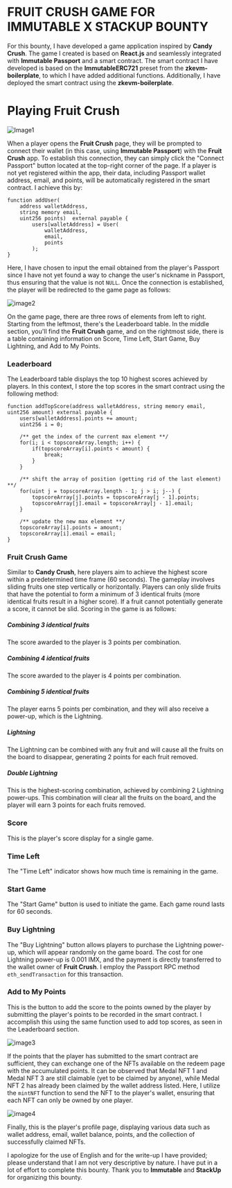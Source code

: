 # FRUIT CRUSH GAME FOR IMMUTABLE X STACKUP BOUNTY
For this bounty, I have developed a game application inspired by **Candy Crush**. The game I created is based on **React.js** and seamlessly integrated with **Immutable Passport** and a smart contract. The smart contract I have developed is based on the **ImmutableERC721** preset from the **zkevm-boilerplate**, to which I have added additional functions. Additionally, I have deployed the smart contract using the **zkevm-boilerplate**.

# Playing Fruit Crush

![Image1](https://imageupload.io/ib/uCE7GKdhnKDYa1w_1698641705.png)

When a player opens the **Fruit Crush** page, they will be prompted to connect their wallet (in this case, using **Immutable Passport**) with the **Fruit Crush** app. To establish this connection, they can simply click the "Connect Passport" button located at the top-right corner of the page. If a player is not yet registered within the app, their data, including Passport wallet address, email, and points, will be automatically registered in the smart contract. I achieve this by:

    function addUser(
	    address walletAddress,
	    string memory email,
	    uint256 points)  external payable {
		    users[walletAddress] = User(
				walletAddress,
			    email,
			    points
		    );
    }


Here, I have chosen to input the email obtained from the player's Passport since I have not yet found a way to change the user's nickname in Passport, thus ensuring that the value is not `NULL`. Once the connection is established, the player will be redirected to the game page as follows:

![image2](https://imageupload.io/ib/JQB5t9vh3H9frD7_1698642326.png)

On the game page, there are three rows of elements from left to right. Starting from the leftmost, there's the Leaderboard table. In the middle section, you'll find the **Fruit Crush** game, and on the rightmost side, there is a table containing information on Score, Time Left, Start Game, Buy Lightning, and Add to My Points.

 ### Leaderboard
The Leaderboard table displays the top 10 highest scores achieved by players. In this context, I store the top scores in the smart contract using the following method:

    function addTopScore(address walletAddress, string memory email, uint256 amount) external payable {
	    users[walletAddress].points += amount;
	    uint256 i = 0;
    
	    /** get the index of the current max element **/
	    for(i; i < topscoreArray.length; i++) {
		    if(topscoreArray[i].points < amount) {
			    break;
		    }
	    }
	    
	    /** shift the array of position (getting rid of the last element) **/
	    for(uint j = topscoreArray.length - 1; j > i; j--) {
		    topscoreArray[j].points = topscoreArray[j - 1].points;
		    topscoreArray[j].email = topscoreArray[j - 1].email;
	    }
	    
	    /** update the new max element **/
	    topscoreArray[i].points = amount;
	    topscoreArray[i].email = email;
    }


### Fruit Crush Game
Similar to **Candy Crush**, here players aim to achieve the highest score within a predetermined time frame (60 seconds). The gameplay involves sliding fruits one step vertically or horizontally. Players can only slide fruits that have the potential to form a minimum of 3 identical fruits (more identical fruits result in a higher score). If a fruit cannot potentially generate a score, it cannot be slid. Scoring in the game is as follows:

 ##### Combining 3 identical fruits
The score awarded to the player is 3 points per combination.
	
 ##### Combining 4 identical fruits
The score awarded to the player is 4 points per combination.
	
 ##### Combining 5 identical fruits
The player earns 5 points per combination, and they will also receive a power-up, which is the Lightning.
	
 ##### Lightning
The Lightning can be combined with any fruit and will cause all the fruits on the board to disappear, generating 2 points for each fruit removed.

 ##### Double Lightning
This is the highest-scoring combination, achieved by combining 2 Lightning power-ups. This combination will clear all the fruits on the board, and the player will earn 3 points for each fruits removed.

 ### Score
This is the player's score display for a single game.

### Time Left
The "Time Left" indicator shows how much time is remaining in the game.

### Start Game
The "Start Game" button is used to initiate the game. Each game round lasts for 60 seconds.

### Buy Lightning
The "Buy Lightning" button allows players to purchase the Lightning power-up, which will appear randomly on the game board. The cost for one Lightning power-up is 0.001 IMX, and the payment is directly transferred to the wallet owner of **Fruit Crush**. I employ the Passport RPC method `eth_sendTransaction` for this transaction.

### Add to My Points
This is the button to add the score to the points owned by the player by submitting the player's points to be recorded in the smart contract. I accomplish this using the same function used to add top scores, as seen in the Leaderboard section.

![image3](https://imageupload.io/ib/U7r7VIR9WERH8V8_1698643275.png)

If the points that the player has submitted to the smart contract are sufficient, they can exchange one of the NFTs available on the redeem page with the accumulated points. It can be observed that Medal NFT 1 and Medal NFT 3 are still claimable (yet to be claimed by anyone), while Medal NFT 2 has already been claimed by the wallet address listed. Here, I utilize the `mintNFT` function to send the NFT to the player's wallet, ensuring that each NFT can only be owned by one player.

![image4](https://imageupload.io/ib/GDccueia6xSuy2a_1698643365.png)

Finally, this is the player's profile page, displaying various data such as wallet address, email, wallet balance, points, and the collection of successfully claimed NFTs.

I apologize for the use of English and for the write-up I have provided; please understand that I am not very descriptive by nature. I have put in a lot of effort to complete this bounty. Thank you to **Immutable** and **StackUp** for organizing this bounty.
